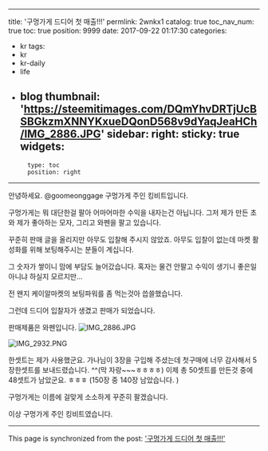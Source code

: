 
---
title: '구멍가게 드디어 첫 매출!!!'
permlink: 2wnkx1
catalog: true
toc_nav_num: true
toc: true
position: 9999
date: 2017-09-22 01:17:30
categories:
- kr
tags:
- kr
- kr-daily
- life
- blog
thumbnail: 'https://steemitimages.com/DQmYhvDRTjUcBSBGkzmXNNYKxueDQonD568v9dYaqJeaHCh/IMG_2886.JPG'
sidebar:
    right:
        sticky: true
widgets:
    -
        type: toc
        position: right
---


안녕하세요.  @goomeonggage 구멍가게 주인 킹비트입니다. 

구멍가게는 뭐 대단한걸 팔아 어마어마한 수익을 내자는건 아닙니다. 그저 제가 만든 초와 제가 좋아하는 모자, 그리고 와펜을 팔고 있습니다.  

꾸준히 판매 글을 올리지만 아무도 입찰해 주시지 않았죠.  아무도 입찰이 없는데 마켓 활성화를 위해 보팅해주시는 분들이 계십니다. 

그 숫자가 쌓이니 맘에 부담도 늘어갔습니다. 혹자는 물건 안팔고 수익이 생기니 좋은일 아니냐 하실지 모르지만...

전 왠지 케이알마켓의 보팅파워를 좀 먹는것아 씁쓸했습니다.  

그런데 드디어 입찰자가 생겼고 판매가 되었습니다.  

판매제품은 와펜입니다.
![IMG_2886.JPG](https://steemitimages.com/DQmYhvDRTjUcBSBGkzmXNNYKxueDQonD568v9dYaqJeaHCh/IMG_2886.JPG)

![IMG_2932.PNG](https://steemitimages.com/DQmQYMwsyQ2Fi4MctRS8gz3omZP6myzWefK2nd3BkxxPLjh/IMG_2932.PNG)

한셋트는 제가 사용했군요. 
가나님이 3장을 구입해 주셨는데 첫구매에 너무 감사해서 5장한셋트를 보내드렸습니다. ^^(막 자랑~~~ㅎㅎㅎㅎ)
이제 총 50셋트를 만든것 중에 48셋트가 남았군요. ㅎㅎㅎ
(150장 중 140장 남았습니다. )

구멍가게는 이름에 걸맞게 소소하게 꾸준히  팔겠습니다.  

이상 구멍가게 주인 킹비트였습니다.

- - -

This page is synchronized from the post: ['구멍가게 드디어 첫 매출!!!'](https://steemit.com/@kingbit/2wnkx1)
